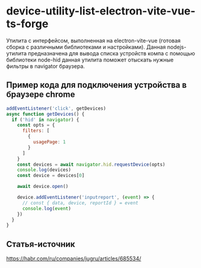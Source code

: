 # device-utility-list-electron-vite-vue-ts-forge

Утилита с интерфейсом, выполненная на electron-vite-vue (готовая сборка с различными библиотеками и настройками). Данная nodejs-утилита предназначена для вывода списка устройств компа с помощью библиотеки node-hid
данная утилита поможет отыскать нужные фильтры в navigator браузера.

## Пример кода для подключения устройства в браузере chrome

```js
addEventListener('click', getDevices)
async function getDevices() {
  if ('hid' in navigator) {
    const opts = {
      filters: [
        {
          usagePage: 1
        }
      ]
    }
    const devices = await navigator.hid.requestDevice(opts)
    console.log(devices)
    const device = devices[0]

    await device.open()

    device.addEventListener('inputreport', (event) => {
      // const { data, device, reportId } = event
      console.log(event)
    })
  }
}
```

## Статья-источник

https://habr.com/ru/companies/jugru/articles/685534/
